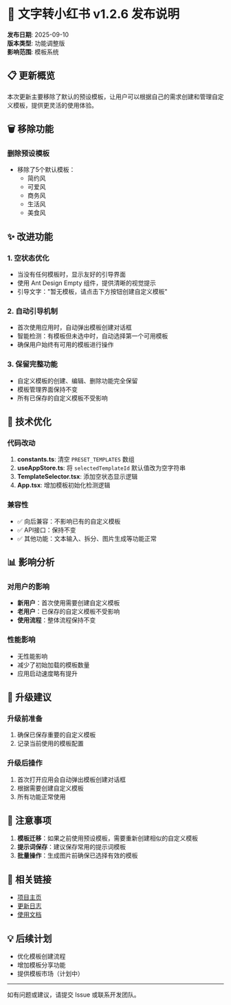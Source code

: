 # 🚀 文字转小红书 v1.2.6 发布说明

**发布日期**: 2025-09-10  
**版本类型**: 功能调整版  
**影响范围**: 模板系统

## 📋 更新概览

本次更新主要移除了默认的预设模板，让用户可以根据自己的需求创建和管理自定义模板，提供更灵活的使用体验。

## 🗑️ 移除功能

### 删除预设模板
- 移除了5个默认模板：
  - 简约风
  - 可爱风
  - 商务风
  - 生活风
  - 美食风

## ✨ 改进功能

### 1. 空状态优化
- 当没有任何模板时，显示友好的引导界面
- 使用 Ant Design Empty 组件，提供清晰的视觉提示
- 引导文字："暂无模板，请点击下方按钮创建自定义模板"

### 2. 自动引导机制
- 首次使用应用时，自动弹出模板创建对话框
- 智能检测：有模板但未选中时，自动选择第一个可用模板
- 确保用户始终有可用的模板进行操作

### 3. 保留完整功能
- 自定义模板的创建、编辑、删除功能完全保留
- 模板管理界面保持不变
- 所有已保存的自定义模板不受影响

## 🔧 技术优化

### 代码改动
1. **constants.ts**: 清空 `PRESET_TEMPLATES` 数组
2. **useAppStore.ts**: 将 `selectedTemplateId` 默认值改为空字符串
3. **TemplateSelector.tsx**: 添加空状态显示逻辑
4. **App.tsx**: 增加模板初始化检测逻辑

### 兼容性
- ✅ 向后兼容：不影响已有的自定义模板
- ✅ API接口：保持不变
- ✅ 其他功能：文本输入、拆分、图片生成等功能正常

## 📊 影响分析

### 对用户的影响
- **新用户**：首次使用需要创建自定义模板
- **老用户**：已保存的自定义模板不受影响
- **使用流程**：整体流程保持不变

### 性能影响
- 无性能影响
- 减少了初始加载的模板数量
- 应用启动速度略有提升

## 🎯 升级建议

### 升级前准备
1. 确保已保存重要的自定义模板
2. 记录当前使用的模板配置

### 升级后操作
1. 首次打开应用会自动弹出模板创建对话框
2. 根据需要创建自定义模板
3. 所有功能正常使用

## 📝 注意事项

1. **模板迁移**：如果之前使用预设模板，需要重新创建相似的自定义模板
2. **提示词保存**：建议保存常用的提示词模板
3. **批量操作**：生成图片前确保已选择有效的模板

## 🔗 相关链接

- [项目主页](https://github.com/your-repo)
- [更新日志](./CHANGELOG.md)
- [使用文档](./README.md)

## 💡 后续计划

- 优化模板创建流程
- 增加模板分享功能
- 提供模板市场（计划中）

---

如有问题或建议，请提交 Issue 或联系开发团队。